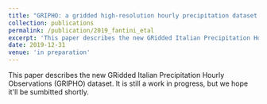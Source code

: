 ```yaml
---
title: "GRIPHO: a gridded high-resolution hourly precipitation dataset over Italy"
collection: publications
permalink: /publication/2019_fantini_etal
excerpt: 'This paper describes the new GRidded Italian Precipitation Hourly Observations (GRIPHO) dataset'
date: 2019-12-31
venue: 'in preparation'
---
```


This paper describes the new GRidded Italian Precipitation Hourly Observations (GRIPHO) dataset. It is still a work in progress, but we hope it'll be sumbitted shortly.
